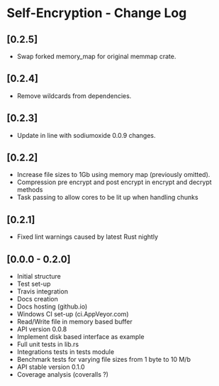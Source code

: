 # Self-Encryption - Change Log

## [0.2.5]
- Swap forked memory_map for original memmap crate.

## [0.2.4]
- Remove wildcards from dependencies.

## [0.2.3]
- Update in line with sodiumoxide 0.0.9 changes.

## [0.2.2]
- Increase file sizes to 1Gb using memory map (previously omitted).
- Compression pre encrypt and post encrypt in encrypt and decrypt methods
- Task passing to allow cores to be lit up when handling chunks

## [0.2.1]
- Fixed lint warnings caused by latest Rust nightly

## [0.0.0 - 0.2.0]
- Initial structure
- Test set-up
- Travis integration
- Docs creation
- Docs hosting (github.io)
- Windows CI set-up (ci.AppVeyor.com)
- Read/Write file in memory based buffer
- API version 0.0.8
- Implement disk based interface as example
- Full unit tests in lib.rs
- Integrations tests in tests module
- Benchmark tests for varying file sizes from 1 byte to 10 M/b
- API stable version 0.1.0
- Coverage analysis (coveralls ?)
